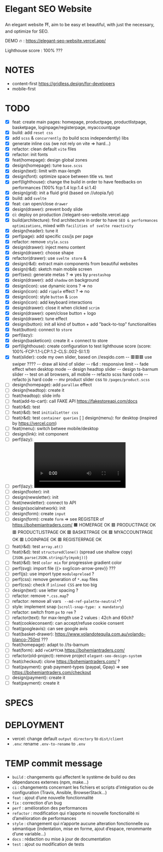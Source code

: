 # Elegant SEO Website
An elegant website ⛩️, aim to be easy et beautiful, with just the necessary, and optimize for SEO.

DEMO 🔥 : https://elegant-seo-website.vercel.app/

Lighthouse score : 100% ???

# NOTES

- content-first https://gridless.design/for-developers
- mobile-first

# TODO

- [x] feat: create main pages: homepage, productpage, productlistpage, basketpage, loginpage/registerpage, myaccountpage
- [x] build: add `reset css`
- [x] add `scss` & `concurrently` (to build scss independently) libs
- [x] generate inline css (we not rely on vite => hard...)
- [x] refactor: clean default `vite` files
- [x] refactor: init fonts
- [x] feat(homepage): design global zones
- [x] design(homepage): tune `base.scss`
- [x] design(text): limit with max-length
- [x] design(font): optimize space between title vs. text
- [x] perf(lighthouse): change the build in order to have feedbacks on performances (100% fcp:1.4 lcp:1.4 si:1.4)
- [x] design(grid): init a fluid grid (based on //utopia.fyi)
- [x] build: add `svelte` 
- [x] feat: can open/close `drawer`
- [x] design(drawer): prevent body slide
- [x] ci: deploy on production //elegant-seo-website.vercel.app
- [x] build(architecture): find architecture in order to have `SEO & performances optimizations`, mixed with `facilities of svelte reactivity`
- [x] design(header): tune it
- [x] perf(page): add specific css/js per page
- [x] refactor: remove `style.scss`
- [x] design(drawer): inject menu content
- [x] design(drawer): choose shape
- [x] refactor(drawer): use `svelte store` & <custom-component>
- [x] design(r&d): extract main components from beautiful websites
- [x] design(r&d): sketch main mobile screen
- [x] perf(seo): generate metas ? => yes by `prestashop`
- [x] design(drawer): add `shadow` on background
- [x] design(icon): use dynamic icons ? => no
- [x] design(icon): add `ripple` effect ? => no
- [x] design(icon): style `button` & `icon`
- [x] design(icon): add keyboard interactions
- [x] design(drawer): close it when clicked `scrim`
- [x] design(drawer): open/close button + logo
- [x] design(drawer): tune effect
- [x] design(button): init all kind of button + add "back-to-top" functionalities
- [x] feat(button): connect to `store`
- [x] perf(lazy): <icon>
- [x] design(basketicon): create it + connect to store
- [x] perf(lighthouse): create configuration to test lighthouse score (score: 100%-FCP:1.1-LCP:1.2-CLS:.002-SI:1.1)
- [x] feat(slider): code my own slider, based on //esqido.com
-- 🟥🟥🟥 use swiper ????
-- draw all kind of slider
-- r&d : responsive limit
-- fade effect when desktop mode
-- design headtop slider
-- design ts-barnum slider
-- test on all browsers, all mobile
-- refacto scss hard code
-- refacto js hard code
-- mv product slider css to `/pages/product.scss`
- [ ] design(homepage): add `parallax` effect
- [ ] design(headtop): create it
- [ ] feat(headtop): slide info
- [ ] feat(add-to-cart): call FAKE API https://fakestoreapi.com/docs
- [ ] feat(r&d): test <dialog>
- [ ] feat(r&d): test `initialLetter css`
- [ ] feat(r&d): test `container queries`
 [ ] design(menu): for desktop (inspired by https://vercel.com)
- [ ] feat(menu): switch betwee mobile/desktop
- [ ] design(link): init component
- [ ] perf(lazy): <img loading="lazy" src="">
- [ ] perf(lazy): <video>
- [ ] design(footer): init
- [ ] design(newsletter): init
- [ ] feat(newsletter): connect to API
- [ ] design(socialnetwork): init
- [ ] design(form): create `input`
- [ ] design(form): create `form` => see REGISTER of https://bohemiantraders.com/
🟧 HOMEPAGE OK
🟥 PRODUCTPAGE OK
🟥 PRODUCTLISTPAGE OK
🟥 BASKETPAGE OK
🟥 MYACCOUNTPAGE OK
🟥 LOGINPAGE OK
🟥 REGISTERPAGE OK
- [ ] feat(r&d): test `array.at()`
- [ ] feat(r&d): test `structuredClone()` (spread use shallow copy) (`JSON.parse(JSON.stringify(myobj))`) 
- [ ] feat(r&d): test `color mix` for progressive gradient color
- [ ] perf(svg): import file {{> svg/icon-arrow-prev}} ???
- [ ] perf(js): use import type `modulepreload` ?
- [ ] perf(css): remove generation of `*.map` files
- [ ] perf(css): check if `inlined CSS` are too big
- [ ] design(text): use letter spacing ?
- [ ] refactor: remove `*.css.map`?
- [ ] refactor: remove all vars ` --md-ref-palette-neutral*`?
- [ ] style: implement snap (`scroll-snap-type: x mandatory`)
- [ ] refactor: switch from `px` to `rem` ?
- [ ] refactor(text): for max-length use 2 values : 42ch and 60ch?
- [ ] feat(cookieconsent): can accept/refuse cookie consent
- [ ] feat(googleavis): can see google avis
- [ ] feat(basket-drawer): https://www.volandotequila.com.au/volando-blanco-750ml ???
- [ ] feat(homepage): adapt to //ts-barnum
- [ ] feat(form): add `reCAPTCHA` https://bohemiantraders.com/
- [ ] refactor(old-project): remove project `elegant-seo-design-system`
- [ ] feat(checkout): clone https://bohemiantraders.com/ ?
- [ ] feat(payment): grab payment-types (paypal, Gpay) => see https://bohemiantraders.com/checkout
- [ ] design(payment): create it 
- [ ] feat(payment): create it 

# SPECS

# DEPLOYMENT

- vercel: change default `output directory` to `dist/client`
- `.env`: rename `.env-to-rename` to `.env`

# TEMP commit message

- `build` : changements qui affectent le système de build ou des dépendances externes (npm, make…)
- `ci` : changements concernant les fichiers et scripts d’intégration ou de configuration (Travis, Ansible, BrowserStack…)
- `feat` : ajout d’une nouvelle fonctionnalité
- `fix` : correction d’un bug
- `perf` : amélioration des performances
- `refactor` : modification qui n’apporte ni nouvelle fonctionalité ni d’amélioration de performances
- `style` : changement qui n’apporte aucune alteration fonctionnelle ou sémantique (indentation, mise en forme, ajout d’espace, renommante d’une variable…)
- `docs` : rédaction ou mise à jour de documentation
- `test` : ajout ou modification de tests